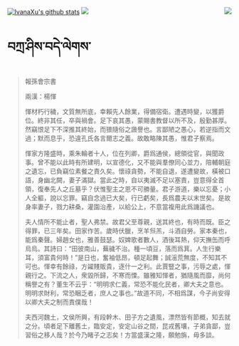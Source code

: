 [![IvanaXu's github stats](https://github-readme-stats.vercel.app/api?username=IvanaXu&show_icons=true&theme=vue-dark)](https://github.com/anuraghazra/github-readme-stats)
<img align="right" src="https://github-readme-stats.vercel.app/api/top-langs/?username=IvanaXu&langs_count=7&theme=graywhite" />
<img src="https://github-readme-stats.vercel.app/api/wakatime?username=IvanaXu&layout=compact&langs_count=6&theme=vue-dark&custom_title=ProgrammingTimes/Since-Jul.29.2021" />
# བཀྲ་ཤིས་བདེ་ལེགས་
> 報孫會宗書
> 
> 兩漢：楊惲 
> 
> 惲材朽行穢，文質無所底，幸賴先人餘業，得備宿衛。遭遇時變，以獲爵位。終非其任，卒與禍會。足下哀其愚，蒙賜書教督以所不及，殷勤甚厚。然竊恨足下不深推其終始，而猥隨俗之譭譽也。言鄙陋之愚心，若逆指而文過；默而息乎，恐違孔氏各言爾志之義。故敢略陳其愚，惟君子察焉。
> 
> 惲家方隆盛時，乘朱輪者十人，位在列卿，爵爲通侯，總領從官，與聞政事。曾不能以此時有所建明，以宣德化，又不能與羣僚同心並力，陪輔朝庭之遺忘，已負竊位素餐之責久矣。懷祿貪勢，不能自退，遂遭變故，橫被口語，身幽北闕，妻子滿獄。當此之時，自以夷滅不足以塞責，豈意得全首領，復奉先人之丘墓乎？伏惟聖主之恩不可勝量。君子游道，樂以忘憂；小人全軀，說以忘罪。竊自念過已大矣，行已虧矣，長爲農夫以末世矣。是故身率妻子，戮力耕桑，灌園治產，以給公上，不意當複用此爲譏議也。
> 
> 夫人情所不能止者，聖人弗禁。故君父至尊親，送其終也，有時而既。臣之得罪，已三年矣。田家作苦。歲時伏臘，烹羊炰羔，斗酒自勞。家本秦也，能爲秦聲。婦趙女也，雅善鼓瑟。奴婢歌者數人，酒後耳熱，仰天撫缶而呼烏烏。其詩曰：“田彼南山，蕪穢不治。種一頃豆，落而爲萁。人生行樂耳，須富貴何時！”是日也，奮袖低昂，頓足起舞；誠滛荒無度，不知其不可也。惲幸有餘祿，方糴賤販貴，逐什一之利。此賈豎之事，污辱之處，惲親行之。下流之人，衆毀所歸，不寒而慄。雖雅知惲者，猶隨風而靡，尚何稱譽之有？董生不云乎：“明明求仁義，常恐不能化民者，卿大夫之意也。明明求財利，常恐睏乏者，庶人之事也。”故道不同，不相爲謀，今子尚安得以卿大夫之制而責僕哉！
> 
> 夫西河魏土，文侯所興，有段幹木、田子方之遺風，漂然皆有節概，知去就之分。頃者足下離舊土，臨安定，安定山谷之間，昆戎舊壤，子弟貪鄙，豈習俗之移人哉？於今乃睹子之志矣！方當盛漢之隆，願勉旃，毋多談。
>